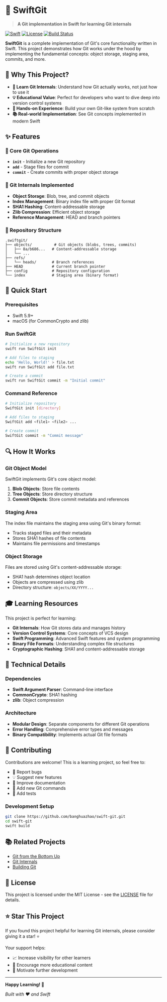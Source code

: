 # 🚀 SwiftGit

> **A Git implementation in Swift for learning Git internals**

[![Swift](https://img.shields.io/badge/Swift-5.9+-orange.svg)](https://swift.org)
[![License](https://img.shields.io/badge/License-MIT-blue.svg)](LICENSE)
[![Build Status](https://img.shields.io/badge/Build-Passing-brightgreen.svg)]()

**SwiftGit** is a complete implementation of Git's core functionality written in Swift. This project demonstrates how Git works under the hood by implementing the fundamental concepts: object storage, staging area, commits, and more.

## 🌟 Why This Project?

- **🧠 Learn Git Internals**: Understand how Git actually works, not just how to use it
- **💡 Educational Value**: Perfect for developers who want to dive deep into version control systems
- **🔧 Hands-on Experience**: Build your own Git-like system from scratch
- **📚 Real-world Implementation**: See Git concepts implemented in modern Swift

## ✨ Features

### 🎯 Core Git Operations
- **`init`** - Initialize a new Git repository
- **`add`** - Stage files for commit
- **`commit`** - Create commits with proper object storage

### 🔧 Git Internals Implemented
- **Object Storage**: Blob, tree, and commit objects
- **Index Management**: Binary index file with proper Git format
- **SHA1 Hashing**: Content-addressable storage
- **Zlib Compression**: Efficient object storage
- **Reference Management**: HEAD and branch pointers

### 📁 Repository Structure
```
.swiftgit/
├── objects/          # Git objects (blobs, trees, commits)
│   ├── 8a/b686...   # Content-addressable storage
│   └── ...
├── refs/
│   └── heads/       # Branch references
├── HEAD             # Current branch pointer
├── config           # Repository configuration
└── index            # Staging area (binary format)
```

## 🚀 Quick Start

### Prerequisites
- Swift 5.9+
- macOS (for CommonCrypto and zlib)

### Run SwiftGit
   ```bash
   # Initialize a new repository
   swift run SwiftGit init
   
   # Add files to staging
   echo 'Hello, World!' > file.txt
   swift run SwiftGit add file.txt
   
   # Create a commit
   swift run SwiftGit commit -m "Initial commit"
   ```

### Command Reference

```bash
# Initialize repository
SwiftGit init [directory]

# Add files to staging
SwiftGit add <file1> <file2> ...

# Create commit
SwiftGit commit -m "Commit message"
```

## 🔍 How It Works

### Git Object Model
SwiftGit implements Git's core object model:

1. **Blob Objects**: Store file contents
2. **Tree Objects**: Store directory structure
3. **Commit Objects**: Store commit metadata and references

### Staging Area
The index file maintains the staging area using Git's binary format:
- Tracks staged files and their metadata
- Stores SHA1 hashes of file contents
- Maintains file permissions and timestamps

### Object Storage
Files are stored using Git's content-addressable storage:
- SHA1 hash determines object location
- Objects are compressed using zlib
- Directory structure: `objects/XX/YYYY...`

## 🎓 Learning Resources

This project is perfect for learning:

- **Git Internals**: How Git stores data and manages history
- **Version Control Systems**: Core concepts of VCS design
- **Swift Programming**: Advanced Swift features and system programming
- **Binary File Formats**: Understanding complex file structures
- **Cryptographic Hashing**: SHA1 and content-addressable storage

## 🔧 Technical Details

### Dependencies
- **Swift Argument Parser**: Command-line interface
- **CommonCrypto**: SHA1 hashing
- **zlib**: Object compression

### Architecture
- **Modular Design**: Separate components for different Git operations
- **Error Handling**: Comprehensive error types and messages
- **Binary Compatibility**: Implements actual Git file formats

## 🤝 Contributing

Contributions are welcome! This is a learning project, so feel free to:

- 🐛 Report bugs
- 💡 Suggest new features
- 📝 Improve documentation
- 🔧 Add new Git commands
- 🧪 Add tests

### Development Setup
```bash
git clone https://github.com/banghuazhao/swift-git.git
cd swift-git
swift build
```

## 📚 Related Projects

- [Git from the Bottom Up](https://jwiegley.github.io/git-from-the-bottom-up/)
- [Git Internals](https://git-scm.com/book/en/v2/Git-Internals-Plumbing-and-Porcelain)
- [Building Git](https://shop.jcoglan.com/building-git/)

## 📄 License

This project is licensed under the MIT License - see the [LICENSE](LICENSE) file for details.

## ⭐ Star This Project

If you found this project helpful for learning Git internals, please consider giving it a star! ⭐

Your support helps:
- 📈 Increase visibility for other learners
- 🎯 Encourage more educational content
- 💪 Motivate further development

---

**Happy Learning! 🚀**

*Built with ❤️ and Swift*
